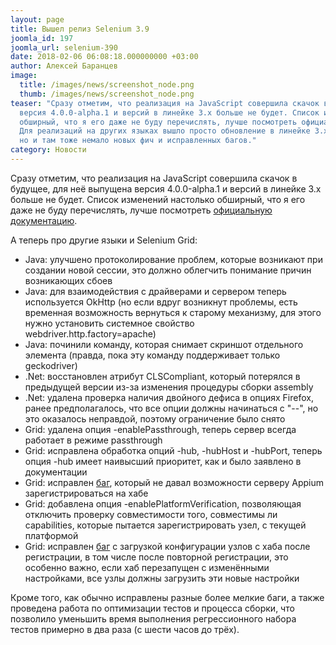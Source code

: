 ```yaml
---
layout: page
title: Вышел релиз Selenium 3.9
joomla_id: 197
joomla_url: selenium-390
date: 2018-02-06 06:08:18.000000000 +03:00
author: Алексей Баранцев
image:
  title: /images/news/screenshot_node.png
  thumb: /images/news/screenshot_node.png
teaser: "Сразу отметим, что реализация на JavaScript совершила скачок в будущее, для неё выпущена
  версия 4.0.0-alpha.1 и версий в линейке 3.x больше не будет. Список изменений настолько
  обширный, что я его даже не буду перечислять, лучше посмотреть официальную документацию.
  Для реализаций на других языках вышло просто обновление в линейке 3.x,
  но и там тоже немало новых фич и исправленных багов."
category: Новости
---
```

<p>Сразу отметим, что реализация на JavaScript совершила скачок в будущее, для неё выпущена версия 4.0.0-alpha.1 и версий в линейке 3.x больше не будет. Список изменений настолько обширный, что я его даже не буду перечислять, лучше посмотреть <a href="https://github.com/SeleniumHQ/selenium/blob/master/javascript/node/selenium-webdriver/CHANGES.md" rel="alternate">официальную документацию</a>.</p>
<p>А теперь про другие языки и Selenium Grid:</p>
<ul>
<li>Java: улучшено протоколирование проблем, которые возникают при создании новой сессии, это должно облегчить понимание причин возникающих сбоев</li>
<li>Java: для взаимодействия с драйверами и сервером теперь используется OkHttp (но если вдруг возникнут проблемы, есть временная возможность вернуться к старому механизму, для этого нужно установить системное свойство webdriver.http.factory=apache)</li>
<li>Java: починили команду, которая снимает скриншот отдельного элемента (правда, пока эту команду поддерживает только geckodriver)</li>
<li>.Net: восстановлен атрибут CLSCompliant, который потерялся в предыдущей версии из-за изменения процедуры сборки assembly</li>
<li>.Net: удалена проверка наличия двойного дефиса в опциях Firefox, ранее предполагалось, что все опции должны начинаться с "--", но это оказалось неправдой, поэтому ограничение было снято</li>
<li>Grid: удалена опция -enablePassthrough, теперь сервер всегда работает в режиме passthrough</li>
<li>Grid: исправлена обработка опций -hub, -hubHost и -hubPort, теперь опция -hub имеет наивысший приоритет, как и было заявлено в документации</li>
<li>Grid: исправлен <a href="https://github.com/SeleniumHQ/selenium/issues/5163" rel="alternate">баг</a>, который не давал возможности серверу Appium зарегистрироваться на хабе</li>
<li>Grid: добавлена опция -enablePlatformVerification, позволяющая отключить проверку совместимости того, совместимы ли capabilities, которые пытается зарегистрировать узел, с текущей платформой</li>
<li>Grid: исправлен <a href="https://github.com/SeleniumHQ/selenium/issues/374" rel="alternate">баг</a> с загрузкой конфигурации узлов с хаба после регистрации, в том числе после повторной регистрации, это особенно важно, если хаб перезапущен с изменёнными настройками, все узлы должны загрузить эти новые настройки</li>
</ul>
<p>Кроме того, как обычно исправлены разные более мелкие баги, а также проведена работа по оптимизации тестов и процесса сборки, что позволило уменьшить время выполнения регрессионного набора тестов примерно в два раза (с шести часов до трёх).</p>
